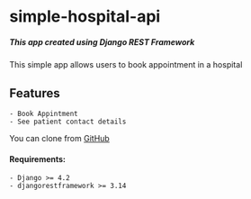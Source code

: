# simple-hospital-api

##### This app created using Django REST Framework
This simple app allows users to book appointment in a hospital

## Features
    - Book Appintment
    - See patient contact details
  
You can clone from [GitHub](https://github.com/dev-yusupov/simple-hospital-api)

#### Requirements:
    - Django >= 4.2
    - djangorestframework >= 3.14
  

